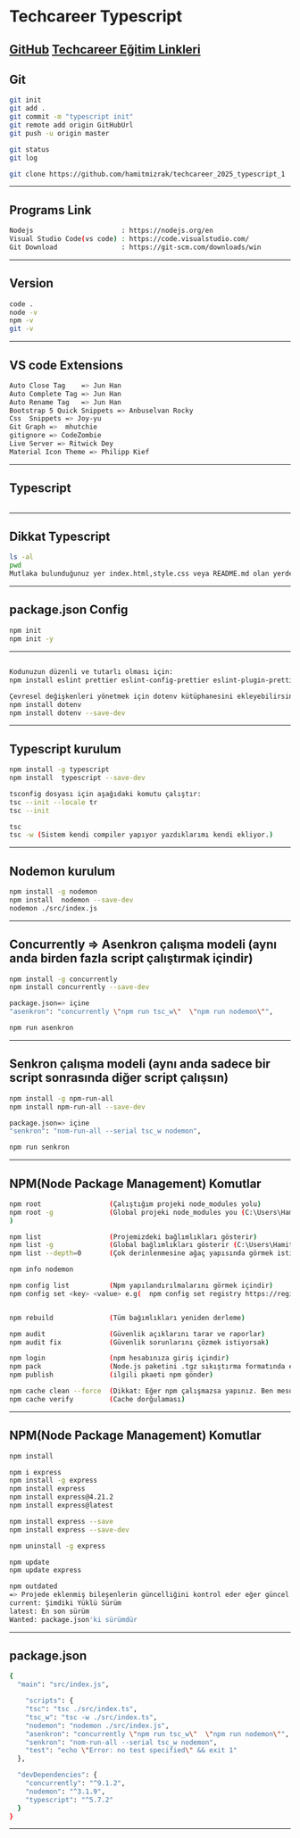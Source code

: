 # Techcareer Typescript 
[GitHub](https://github.com/hamitmizrak/techcareer_2025_typescript_1)
[Techcareer Eğitim Linkleri](https://www.techcareer.net/courses)
---

## Git
```sh
git init
git add .
git commit -m "typescript init"
git remote add origin GitHubUrl
git push -u origin master

git status
git log

git clone https://github.com/hamitmizrak/techcareer_2025_typescript_1
```
---


## Programs Link
```sh
Nodejs                      : https://nodejs.org/en
Visual Studio Code(vs code) : https://code.visualstudio.com/
Git Download                : https://git-scm.com/downloads/win
```
---

## Version
```sh
code .
node -v
npm -v
git -v
```
---



## VS code Extensions
```sh
Auto Close Tag    => Jun Han
Auto Complete Tag => Jun Han
Auto Rename Tag   => Jun Han
Bootstrap 5 Quick Snippets => Anbuselvan Rocky
Css  Snippets => Joy-yu
Git Graph =>  mhutchie
gitignore => CodeZombie
Live Server => Ritwick Dey
Material Icon Theme => Philipp Kief


```
---

## Typescript
```sh

```
---


## Dikkat Typescript
```sh
ls -al
pwd
Mutlaka bulunduğunuz yer index.html,style.css veya README.md olan yerde olmalıyız.
```
---

## package.json Config
```sh
npm init 
npm init -y
```
---


## 
```sh
Kodunuzun düzenli ve tutarlı olması için:
npm install eslint prettier eslint-config-prettier eslint-plugin-prettier --save-dev

Çevresel değişkenleri yönetmek için dotenv kütüphanesini ekleyebilirsiniz:
npm install dotenv
npm install dotenv --save-dev

```
---






## Typescript kurulum
```sh
npm install -g typescript
npm install  typescript --save-dev

tsconfig dosyası için aşağıdaki komutu çalıştır:
tsc --init --locale tr
tsc --init

tsc 
tsc -w (Sistem kendi compiler yapıyor yazdıklarımı kendi ekliyor.)
```
---


## Nodemon kurulum
```sh
npm install -g nodemon
npm install  nodemon --save-dev
nodemon ./src/index.js
```
---

## Concurrently => Asenkron çalışma modeli (aynı anda birden fazla script çalıştırmak içindir)
```sh
npm install -g concurrently
npm install concurrently --save-dev

package.json=> içine
"asenkron": "concurrently \"npm run tsc_w\"  \"npm run nodemon\"",

npm run asenkron
```
---

##  Senkron çalışma modeli (aynı anda sadece bir script sonrasında diğer script çalışsın)
```sh
npm install -g npm-run-all
npm install npm-run-all --save-dev

package.json=> içine
"senkron": "nom-run-all --serial tsc_w nodemon",

npm run senkron
```
---

## NPM(Node Package Management) Komutlar
```sh
npm root                 (Çalıştığım projeki node_modules yolu)
npm root -g              (Global projeki node_modules you (C:\Users\Hamit-Mizrak\AppData\Roaming\npm\node_modules
)

npm list                 (Projemizdeki bağlımlıkları gösterir)
npm list -g              (Global bağlımlıkları gösterir (C:\Users\Hamit-Mizrak\AppData\Roaming\npm)
npm list --depth=0       (Çok derinlenmesine ağaç yapısında görmek istiyorsam)

npm info nodemon

npm config list          (Npm yapılandırılmalarını görmek içindir)
npm config set <key> <value> e.g(  npm config set registry https://registry.npmjs.org/  )


npm rebuild              (Tüm bağımlıkları yeniden derleme)

npm audit                (Güvenlik açıklarını tarar ve raporlar)
npm audit fix            (Güvenlik sorunlarını çözmek istiyorsak)

npm login                (npm hesabınıza giriş içindir)
npm pack                 (Node.js paketini .tgz sıkıştırma formatında ekliyor)
npm publish              (ilgili pkaeti npm gönder)

npm cache clean --force  (Dikkat: Eğer npm çalışmazsa yapınız. Ben mesul değilim.)
npm cache verify         (Cache dorğulaması)

```
---



## NPM(Node Package Management) Komutlar
```sh
npm install

npm i express
npm install -g express
npm install express
npm install express@4.21.2
npm install express@latest

npm install express --save
npm install express --save-dev

npm uninstall -g express

npm update
npm update express

npm outdated  
=> Projede eklenmiş bileşenlerin güncelliğini kontrol eder eğer güncel bir paket gelmişse bunu bize lsiteler
current: Şimdiki Yüklü Sürüm
latest: En son sürüm
Wanted: package.json'ki sürümdür
```
---




## package.json
```sh
{
  "main": "src/index.js",

    "scripts": {
    "tsc": "tsc ./src/index.ts",
    "tsc_w": "tsc -w ./src/index.ts",
    "nodemon": "nodemon ./src/index.js",
    "asenkron": "concurrently \"npm run tsc_w\"  \"npm run nodemon\"",
    "senkron": "nom-run-all --serial tsc_w nodemon",
    "test": "echo \"Error: no test specified\" && exit 1"
  },

  "devDependencies": {
    "concurrently": "^9.1.2",
    "nodemon": "^3.1.9",
    "typescript": "^5.7.2"
  }
}
```
---





